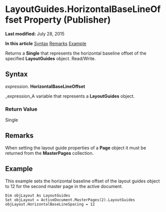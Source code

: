 
# LayoutGuides.HorizontalBaseLineOffset Property (Publisher)

 **Last modified:** July 28, 2015

 **In this article**
 [Syntax](#sectionSection0)
 [Remarks](#sectionSection1)
 [Example](#sectionSection2)


Returns a  **Single** that represents the horizontal baseline offset of the specified **LayoutGuides** object. Read/Write.


## Syntax
<a name="sectionSection0"> </a>

 _expression_. **HorizontalBaseLineOffset**

 _expression_A variable that represents a  **LayoutGuides** object.


### Return Value

Single


## Remarks
<a name="sectionSection1"> </a>

When setting the layout guide properties of a  **Page** object it must be returned from the **MasterPages** collection.


## Example
<a name="sectionSection2"> </a>

This example sets the horizontal baseline offset of the layout guides object to 12 for the second master page in the active document.


```
Dim objLayout As LayoutGuides 
Set objLayout = ActiveDocument.MasterPages(2).LayoutGuides 
objLayout.HorizontalBaseLineSpacing = 12 

```

